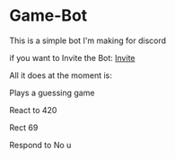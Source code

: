# Game-Bot

This is a simple bot I'm making for discord

<p>if you want to Invite the Bot: <a target="_blank" href="https://discordapp.com/api/oauth2/authorize?client_id=641453143355555852&permissions=257088&scope=bot">Invite</a></p>


All it does at the moment is:

Plays a guessing game

React to 420 

Rect 69 

Respond to No u
